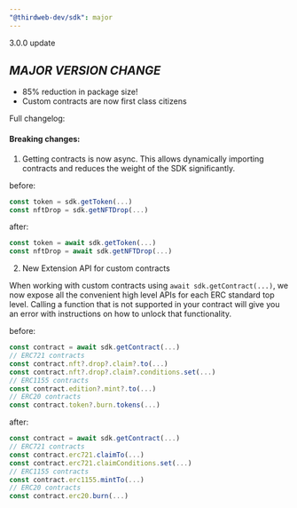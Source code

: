 ```yaml
---
"@thirdweb-dev/sdk": major
---
```


3.0.0 update

## _MAJOR VERSION CHANGE_

- 85% reduction in package size!
- Custom contracts are now first class citizens

Full changelog:

#### Breaking changes:

1. Getting contracts is now async. This allows dynamically importing contracts and reduces the weight of the SDK significantly.

before:

```javascript
const token = sdk.getToken(...)
const nftDrop = sdk.getNFTDrop(...)
```

after:

```javascript
const token = await sdk.getToken(...)
const nftDrop = await sdk.getNFTDrop(...)
```

2. New Extension API for custom contracts

When working with custom contracts using `await sdk.getContract(...)`, we now expose all the convenient high level APIs for each ERC standard top level. Calling a function that is not supported in your contract will give you an error with instructions on how to unlock that functionality.

before:

```javascript
const contract = await sdk.getContract(...)
// ERC721 contracts
const contract.nft?.drop?.claim?.to(...)
const contract.nft?.drop?.claim?.conditions.set(...)
// ERC1155 contracts
const contract.edition?.mint?.to(...)
// ERC20 contracts
const contract.token?.burn.tokens(...)
```

after:

```javascript
const contract = await sdk.getContract(...)
// ERC721 contracts
const contract.erc721.claimTo(...)
const contract.erc721.claimConditions.set(...)
// ERC1155 contracts
const contract.erc1155.mintTo(...)
// ERC20 contracts
const contract.erc20.burn(...)
```
